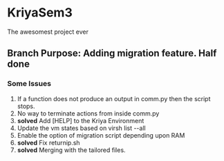 # KriyaSem3
The awesomest project ever

## Branch Purpose: Adding migration feature. Half done

### Some Issues
1. If a function does not produce an output in comm.py then the script stops. 
2. No way to terminate actions from inside comm.py
3. **solved** Add \[HELP\] to the Kriya Environment
4. Update the vm states based on virsh list --all
5. Enable the option of migration script depending upon RAM
6. **solved** Fix returnip.sh
7. **solved** Merging with the tailored files.